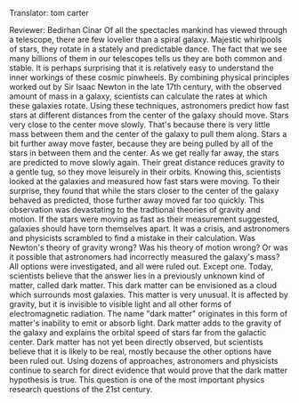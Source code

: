 

Translator: tom carter

Reviewer: Bedirhan Cinar
Of all the spectacles mankind has viewed through a telescope,
there are few lovelier than a spiral galaxy.
Majestic whirlpools of stars, they rotate in a stately and predictable dance.
The fact that we see many billions of them in our telescopes
tells us they are both common and stable.
It is perhaps surprising that it is relatively easy to understand the inner workings of these cosmic pinwheels.
By combining physical principles worked out by Sir Isaac Newton in the late 17th century,
with the observed amount of mass in a galaxy,
scientists can calculate the rates at which these galaxies rotate.
Using these techniques, astronomers predict how fast stars at different distances from the center of the galaxy should move.
Stars very close to the center move slowly.
That&#39;s because there is very little mass between them and the center of the galaxy to pull them along.
Stars a bit further away move faster,
because they are being pulled by all of the stars in between them and the center.
As we get really far away, the stars are predicted to move slowly again.
Their great distance reduces gravity to a gentle tug,
so they move leisurely in their orbits.
Knowing this, scientists looked at the galaxies and measured how fast stars were moving.
To their surprise, they found that while the stars closer to the center of the galaxy behaved as predicted,
those further away moved far too quickly.
This observation was devastating to the tradtional theories of gravity and motion.
If the stars were moving as fast as their measurement suggested,
galaxies should have torn themselves apart.
It was a crisis, and astronomers and physicists scrambled to find a mistake in their calculation.
Was Newton&#39;s theory of gravity wrong?
Was his theory of motion wrong?
Or was it possible that astronomers had incorrectly measured the galaxy&#39;s mass?
All options were investigated, and all were ruled out. Except one.
Today, scientists believe that the answer lies in a previously unknown kind of matter, called dark matter.
This dark matter can be envisioned as a cloud which surrounds most galaxies.
This matter is very unusual. It is affected by gravity,
but it is invisible to visible light and all other forms of electromagnetic radiation.
The name &quot;dark matter&quot; originates in this form of matter&#39;s inability to emit or absorb light.
Dark matter adds to the gravity of the galaxy
and explains the orbital speed of stars far from the galactic center.
Dark matter has not yet been directly observed,
but scientists believe that it is likely to be real,
mostly because the other options have been ruled out.
Using dozens of approaches, astronomers and physicists continue to search for direct evidence
that would prove that the dark matter hypothesis is true.
This question is one of the most important physics research questions of the 21st century.
